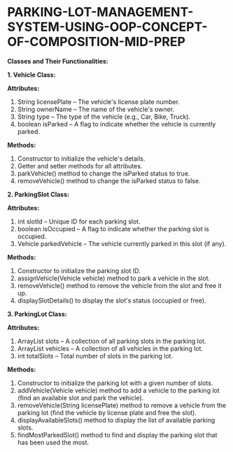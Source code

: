# PARKING-LOT-MANAGEMENT-SYSTEM-USING-OOP-CONCEPT-OF-COMPOSITION-MID-PREP




**Classes and Their Functionalities:**

**1. Vehicle Class:**

**Attributes:**

1) String licensePlate – The vehicle's license plate number.
2) String ownerName – The name of the vehicle's owner.
3) String type – The type of the vehicle (e.g., Car, Bike, Truck).
4) boolean isParked – A flag to indicate whether the vehicle is currently parked.

**Methods:**

1. Constructor to initialize the vehicle's details.
2. Getter and setter methods for all attributes.
3. parkVehicle() method to change the isParked status to true.
4. removeVehicle() method to change the isParked status to false.

  
**2.  ParkingSlot Class:**

**Attributes:**

1) int slotId – Unique ID for each parking slot.
2) boolean isOccupied – A flag to indicate whether the parking slot is occupied.
3) Vehicle parkedVehicle – The vehicle currently parked in this slot (if any).

**Methods:**

1. Constructor to initialize the parking slot ID.
2. assignVehicle(Vehicle vehicle) method to park a vehicle in the slot.
3. removeVehicle() method to remove the vehicle from the slot and free it up.
4. displaySlotDetails() to display the slot's status (occupied or free).

  
**3. ParkingLot Class:**

**Attributes:**

1) ArrayList<ParkingSlot> slots – A collection of all parking slots in the parking lot.
2) ArrayList<Vehicle> vehicles – A collection of all vehicles in the parking lot.
3) int totalSlots – Total number of slots in the parking lot.

**Methods:**

1. Constructor to initialize the parking lot with a given number of slots.
2. addVehicle(Vehicle vehicle) method to add a vehicle to the parking lot (find an available slot and park the vehicle).
3. removeVehicle(String licensePlate) method to remove a vehicle from the parking lot (find the vehicle by license plate and free the slot).
4. displayAvailableSlots() method to display the list of available parking slots.
5. findMostParkedSlot() method to find and display the parking slot that has been used the most.
